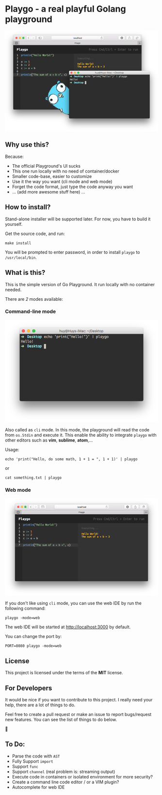 # Playgo - a real playful Golang playground

![](screenshot.png)

## Why use this?

Because:

- The official Playground's UI sucks
- This one run locally with no need of container/docker
- Smaller code-base, easier to customize
- Use it the way you want (cli mode and web mode)
- Forget the code format, just type the code anyway you want
- ... (add more awesome stuff here) ...

## How to install?

Stand-alone installer will be supported later. For now, you have to build it yourself.

Get the source code, and run:

```
make install
```

You will be prompted to enter password, in order to install `playgo` to `/usr/local/bin`.

## What is this?

This is the simple version of Go Playground. It run locally with no container needed.

There are *2* modes available:

### Command-line mode

![](climode.png)

Also called as `cli` mode. In this mode, the playground will read the code from `os.Stdin` and execute it. This enable the ability to integrate `playgo` with other editors such as **vim**, **sublime**, **atom**,...

Usage:

```
echo 'print("Hello, do some math, 1 + 1 = ", 1 + 1)' | playgo
```

or

```
cat something.txt | playgo
```

### Web mode

![](webmode.png)

If you don't like using `cli` mode, you can use the web IDE by run the following command:

```
playgo -mode=web
```

The web IDE will be started at [http://localhost:3000](http://localhost:3000) by default.

You can change the port by:

```
PORT=8080 playgo -mode=web
```

## License
This project is licensed under the terms of the **MIT** license.

## For Developers

It would be nice if you want to contribute to this project. I really need your help, there are a lot of things to do.

Feel free to create a pull request or make an issue to report bugs/request new features. You can see the list of things to do below.

:bow:

## To Do:

- Parse the code with `AST`
- Fully Support `import`
- Support `func`
- Support `channel` (real problem is: streaming output)
- Execute code in containers or isolated environment for more security?
- Create a command line code editor / or a VIM plugin?
- Autocomplete for web IDE
